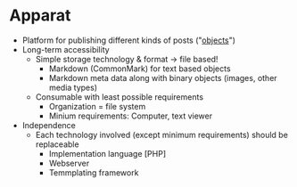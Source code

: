 # Apparat

* Platform for publishing different kinds of posts ("[objects](OBJECTS.md)")
* Long-term accessibility
    * Simple storage technology & format → file based!
        * Markdown (CommonMark) for text based objects
        * Markdown meta data along with binary objects (images, other media types)
    * Consumable with least possible requirements
        * Organization = file system
        * Minium requirements: Computer, text viewer
* Independence
    * Each technology involved (except minimum requirements) should be replaceable
        * Implementation language [PHP]
        * Webserver
        * Temmplating framework